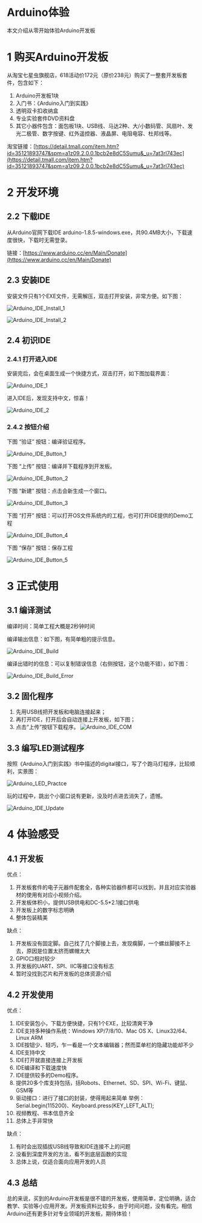 # Arduino体验

本文介绍从零开始体验Arduino开发板

# 1 购买Arduino开发板

从淘宝七星虫旗舰店，618活动价172元（原价238元）购买了一整套开发板套件，包含如下：

1. Arduino开发板1块
2. 入门书：《Arduino入门到实践》
3. 透明双卡扣收纳盒
4. 专业实验套件DVD资料盘
5. 其它小器件包含：面包板1块、USB线、马达2种、大/小数码管、风扇叶、发光二极管、数字按键、红外遥控器、液晶屏、电阻电容、杜邦线等。

淘宝链接：[https://detail.tmall.com/item.htm?id=35121893747&spm=a1z09.2.0.0.1bcb2e8dC5Sumu&_u=7at3rl743ec](https://detail.tmall.com/item.htm?id=35121893747&spm=a1z09.2.0.0.1bcb2e8dC5Sumu&_u=7at3rl743ec)

# 2 开发环境

## 2.2 下载IDE

从Arduino官网下载IDE arduino-1.8.5-windows.exe，共90.4MB大小，下载速度很快，下载时无需登录。

链接：[https://www.arduino.cc/en/Main/Donate](https://www.arduino.cc/en/Main/Donate)

## 2.3 安装IDE

安装文件只有1个EXE文件，无需解压，双击打开安装，非常方便。如下图：

![Arduino_IDE_Install_1](https://raw.githubusercontent.com/chenlf123/MarkdownPhotos/master/Arduino/Arduino_IDE_Install_1.png)

![Arduino_IDE_Install_2](https://raw.githubusercontent.com/chenlf123/MarkdownPhotos/master/Arduino/Arduino_IDE_Install_2.png)

## 2.4 初识IDE

### 2.4.1 打开进入IDE

安装完后，会在桌面生成一个快捷方式，双击打开，如下图加载界面：

![Arduino_IDE_1](https://raw.githubusercontent.com/chenlf123/MarkdownPhotos/master/Arduino/Arduino_IDE_1.png)

进入IDE后，发现支持中文，惊喜！

![Arduino_IDE_2](https://raw.githubusercontent.com/chenlf123/MarkdownPhotos/master/Arduino/Arduino_IDE_2.png)

### 2.4.2 按钮介绍

下图 “验证” 按钮：编译验证程序。

![Arduino_IDE_Button_1](https://raw.githubusercontent.com/chenlf123/MarkdownPhotos/master/Arduino/Arduino_IDE_Button_1.png)

下图 “上传” 按钮：编译并下载程序到开发板。

![Arduino_IDE_Button_2](https://raw.githubusercontent.com/chenlf123/MarkdownPhotos/master/Arduino/Arduino_IDE_Button_2.png)

下图 “新建” 按钮：点击会新生成一个窗口。

![Arduino_IDE_Button_3](https://raw.githubusercontent.com/chenlf123/MarkdownPhotos/master/Arduino/Arduino_IDE_Button_3.png)

下图 “打开” 按钮：可以打开OS文件系统内的工程，也可打开IDE提供的Demo工程

![Arduino_IDE_Button_4](https://raw.githubusercontent.com/chenlf123/MarkdownPhotos/master/Arduino/Arduino_IDE_Button_4.png)

下图 “保存” 按钮：保存工程

![Arduino_IDE_Button_5](https://raw.githubusercontent.com/chenlf123/MarkdownPhotos/master/Arduino/Arduino_IDE_Button_5.png)

# 3 正式使用

## 3.1 编译测试
编译时间：简单工程大概是2秒钟时间

编译输出信息：如下图，有简单粗的提示信息。

![Arduino_IDE_Build](https://raw.githubusercontent.com/chenlf123/MarkdownPhotos/master/Arduino/Arduino_IDE_Build.png)

编译出错时的信息：可以复制错误信息（右侧按钮，这个功能不错），如下图：

![Arduino_IDE_Build_Error](https://raw.githubusercontent.com/chenlf123/MarkdownPhotos/master/Arduino/Arduino_IDE_Build_Error.png)

## 3.2 固化程序

1. 先用USB线把开发板和电脑连接起来；
2. 再打开IDE，打开后会自动连接上开发板，如下图；
3. 点击“上传”按钮下载程序。
![Arduino_IDE_COM](https://raw.githubusercontent.com/chenlf123/MarkdownPhotos/master/Arduino/Arduino_IDE_COM.png)

## 3.3 编写LED测试程序

按照《Arduino入门到实践》书中描述的digital接口，写了个跑马灯程序，比较顺利，实景图：

![Arduino_LED_Practce](https://raw.githubusercontent.com/chenlf123/MarkdownPhotos/master/Arduino/Arduino_LED_Practce.jpg)


玩的过程中，跳出个小窗口说有更新，没及时点进去消失了，遗憾。

![Arduino_IDE_Update](https://raw.githubusercontent.com/chenlf123/MarkdownPhotos/master/Arduino/Arduino_IDE_Update.png)

# 4 体验感受

## 4.1 开发板

优点：

1. 开发板套件的电子元器件配套全，各种实验器件都可以找到，并且对应实验器材的使用有对应小视频介绍。
2. 开发板体积小，提供USB供电和DC-5.5*2.1接口供电
3. 开发板上的数字标志明确
4. 整体包装精美

缺点：

1. 开发板没有固定脚。自己找了几个脚接上去，发现瘸脚，一个螺丝脚接不上去，原因是位置太挤而螺帽太大
2. GPIO口相对较少
3. 开发板的UART、SPI、IIC等接口没有标志
4. 暂时没找到芯片和开发板的总体资源介绍

## 4.2 开发使用

优点：

1. IDE安装包小，下载方便快捷，只有1个EXE，比较清爽干净
2. IDE支持多种操作系统：Windows XP/7/8/10、Mac OS X、Linux32/64、Linux ARM
3. IDE按钮少、轻巧，乍一看是一个文本编辑器；然而菜单栏的隐藏功能却不少
4. IDE支持中文
5. IDE打开就直接连接上开发板
6. IDE编译和下载速度快
7. IDE提供较多的Demo程序。
8. 提供20多个库支持包括，括Robots、Ethernet、SD、SPI、Wi-Fi、键鼠、GSM等
9. 驱动接口：进行了接口的封装，使得用起来简单
   举例：Serial.begin(115200)、Keyboard.press(KEY_LEFT_ALT);
10. 视频教程、书本信息齐全
11. 总体上手非常快

缺点：

1. 有时会出现插拔USB线导致和IDE连接不上的问题
2. 没看到深度开发的方法，看不到底层函数的实现
3. 总体上说，仅适合面向应用开发的人员

## 4.3 总结

总的来说，买到的Arduino开发板是很不错的开发板，使用简单，定位明确，适合教学、实验等小应用开发。开发板资料比较多，由于时间问题，没有看完。相信Arduino还有更多针对专业领域的开发板，期待体验！